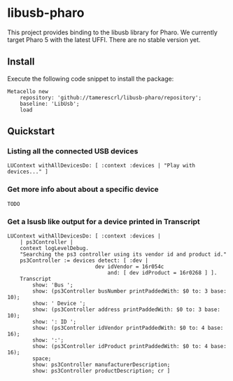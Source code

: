# libusb-pharo

This project provides binding to the libusb library for Pharo. We currently target Pharo 5 with the latest UFFI. There are no stable version yet.

## Install

Execute the following code snippet to install the package:

~~~
Metacello new
    repository: 'github://tamerescrl/libusb-pharo/repository';
    baseline: 'LibUsb';
    load
~~~


## Quickstart

### Listing all the connected USB devices
```
LUContext withAllDevicesDo: [ :context :devices | "Play with devices..." ]
```

### Get more info about about a specific device

`TODO`

### Get a lsusb like output for a device printed in Transcript
```
LUContext withAllDevicesDo: [ :context :devices |
    | ps3Controller |
    context logLevelDebug.
    "Searching the ps3 controller using its vendor id and product id."
    ps3Controller := devices detect: [ :dev |
                            dev idVendor = 16r054c
                                and: [ dev idProduct = 16r0268 ] ].
    Transcript
        show: 'Bus ';
        show: (ps3Controller busNumber printPaddedWith: $0 to: 3 base: 10);
        show: ' Device ';
        show: (ps3Controller address printPaddedWith: $0 to: 3 base: 10);
        show: ': ID ';
        show: (ps3Controller idVendor printPaddedWith: $0 to: 4 base: 16);
        show: ':';
        show: (ps3Controller idProduct printPaddedWith: $0 to: 4 base: 16);
        space;
        show: ps3Controller manufacturerDescription;
        show: ps3Controller productDescription; cr ]
```
